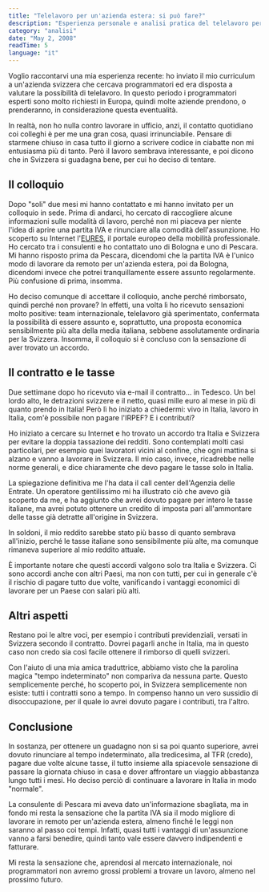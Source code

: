 ```yaml
---
title: "Telelavoro per un'azienda estera: si può fare?"
description: "Esperienza personale e analisi pratica del telelavoro per un'azienda svizzera, tra contratti, tasse e doppia imposizione fiscale."
category: "analisi"
date: "May 2, 2008"
readTime: 5
language: "it"
---
```


Voglio raccontarvi una mia esperienza recente: ho inviato il mio curriculum a un'azienda svizzera che cercava programmatori ed era disposta a valutare la possibilità di telelavoro. In questo periodo i programmatori esperti sono molto richiesti in Europa, quindi molte aziende prendono, o prenderanno, in considerazione questa eventualità.

In realtà, non ho nulla contro lavorare in ufficio, anzi, il contatto quotidiano coi colleghi è per me una gran cosa, quasi irrinunciabile. Pensare di starmene chiuso in casa tutto il giorno a scrivere codice in ciabatte non mi entusiasma più di tanto. Però il lavoro sembrava interessante, e poi dicono che in Svizzera si guadagna bene, per cui ho deciso di tentare.

## Il colloquio

Dopo "soli" due mesi mi hanno contattato e mi hanno invitato per un colloquio in sede. Prima di andarci, ho cercato di raccogliere alcune informazioni sulle modalità di lavoro, perché non mi piaceva per niente l'idea di aprire una partita IVA e rinunciare alla comodità dell'assunzione. Ho scoperto su Internet l'[EURES](http://www.europa.eu.int/eures/home.jsp?lang=it), il portale europeo della mobilità professionale. Ho cercato tra i consulenti e ho contattato uno di Bologna e uno di Pescara. Mi hanno risposto prima da Pescara, dicendomi che la partita IVA è l'unico modo di lavorare da remoto per un'azienda estera, poi da Bologna, dicendomi invece che potrei tranquillamente essere assunto regolarmente. Più confusione di prima, insomma.

Ho deciso comunque di accettare il colloquio, anche perché rimborsato, quindi perché non provare? In effetti, una volta lì ho ricevuto sensazioni molto positive: team internazionale, telelavoro già sperimentato, confermata la possibilità di essere assunto e, soprattutto, una proposta economica sensibilmente più alta della media italiana, sebbene assolutamente ordinaria per la Svizzera. Insomma, il colloquio si è concluso con la sensazione di aver trovato un accordo.

## Il contratto e le tasse

Due settimane dopo ho ricevuto via e-mail il contratto... in Tedesco. Un bel lordo alto, le detrazioni svizzere e il netto, quasi mille euro al mese in più di quanto prendo in Italia! Però lì ho iniziato a chiedermi: vivo in Italia, lavoro in Italia, com'è possibile non pagare l'IRPEF? E i contributi?

Ho iniziato a cercare su Internet e ho trovato un accordo tra Italia e Svizzera per evitare la doppia tassazione dei redditi. Sono contemplati molti casi particolari, per esempio quei lavoratori vicini al confine, che ogni mattina si alzano e vanno a lavorare in Svizzera. Il mio caso, invece, ricadrebbe nelle norme generali, e dice chiaramente che devo pagare le tasse solo in Italia.

La spiegazione definitiva me l'ha data il call center dell'Agenzia delle Entrate. Un operatore gentilissimo mi ha illustrato ciò che avevo già scoperto da me, e ha aggiunto che avrei dovuto pagare per intero le tasse italiane, ma avrei potuto ottenere un credito di imposta pari all'ammontare delle tasse già detratte all'origine in Svizzera.

In soldoni, il mio reddito sarebbe stato più basso di quanto sembrava all'inizio, perché le tasse italiane sono sensibilmente più alte, ma comunque rimaneva superiore al mio reddito attuale.

È importante notare che questi accordi valgono solo tra Italia e Svizzera. Ci sono accordi anche con altri Paesi, ma non con tutti, per cui in generale c'è il rischio di pagare tutto due volte, vanificando i vantaggi economici di lavorare per un Paese con salari più alti.

## Altri aspetti

Restano poi le altre voci, per esempio i contributi previdenziali, versati in Svizzera secondo il contratto. Dovrei pagarli anche in Italia, ma in questo caso non credo sia così facile ottenere il rimborso di quelli svizzeri.

Con l'aiuto di una mia amica traduttrice, abbiamo visto che la parolina magica "tempo indeterminato" non compariva da nessuna parte. Questo semplicemente perché, ho scoperto poi, in Svizzera semplicemente non esiste: tutti i contratti sono a tempo. In compenso hanno un vero sussidio di disoccupazione, per il quale io avrei dovuto pagare i contributi, tra l'altro.

## Conclusione

In sostanza, per ottenere un guadagno non si sa poi quanto superiore, avrei dovuto rinunciare al tempo indeterminato, alla tredicesima, al TFR (credo), pagare due volte alcune tasse, il tutto insieme alla spiacevole sensazione di passare la giornata chiuso in casa e dover affrontare un viaggio abbastanza lungo tutti i mesi. Ho deciso perciò di continuare a lavorare in Italia in modo "normale".

La consulente di Pescara mi aveva dato un'informazione sbagliata, ma in fondo mi resta la sensazione che la partita IVA sia il modo migliore di lavorare in remoto per un'azienda estera, almeno finché le leggi non saranno al passo coi tempi. Infatti, quasi tutti i vantaggi di un'assunzione vanno a farsi benedire, quindi tanto vale essere davvero indipendenti e fatturare.

Mi resta la sensazione che, aprendosi al mercato internazionale, noi programmatori non avremo grossi problemi a trovare un lavoro, almeno nel prossimo futuro.
